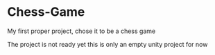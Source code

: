 # Chess-Game
My first proper project, chose it to be a chess game

The project is not ready yet
this is only an empty unity project for now
